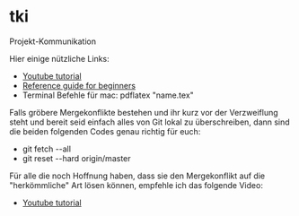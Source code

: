 # tki
Projekt-Kommunikation

Hier einige nützliche Links:
* [Youtube tutorial](https://www.youtube.com/playlist?list=PL5-da3qGB5IBLMp7LtN8Nc3Efd4hJq0kD)
* [Reference guide for beginners](http://www.dataschool.io/git-quick-reference-for-beginners/)
* Terminal Befehle für mac: pdflatex "name.tex"

Falls gröbere Mergekonflikte bestehen und ihr kurz vor der Verzweiflung steht und bereit seid einfach alles von Git lokal zu überschreiben, dann sind die beiden folgenden Codes genau richtig für euch:

* git fetch --all
* git reset --hard origin/master

Für alle die noch Hoffnung haben, dass sie den Mergekonflikt auf die "herkömmliche" Art lösen können, empfehle ich das folgende Video:

* [Youtube tutorial](https://www.youtube.com/watch?v=CKAdoAR0ykc)